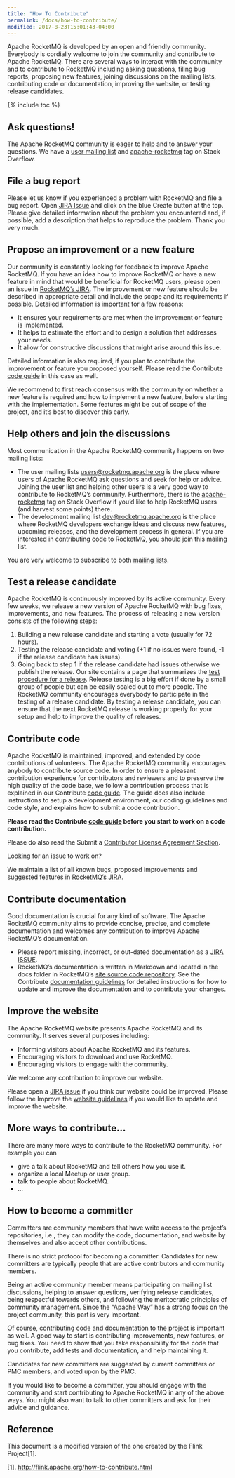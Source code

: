 ```yaml
---
title: "How To Contribute"
permalink: /docs/how-to-contribute/
modified: 2017-8-23T15:01:43-04:00
---
```


Apache RocketMQ is developed by an open and friendly community. Everybody is cordially welcome to join the community and contribute to Apache RocketMQ. There are several ways to interact with the community and to contribute to RocketMQ including asking questions, filing bug reports, proposing new features, joining discussions on the mailing lists, contributing code or documentation, improving the website, or testing release candidates.

{% include toc %}

## Ask questions!
The Apache RocketMQ community is eager to help and to answer your questions. We have a [user mailing list](/about/contact/) and [apache-rocketmq](https://stackoverflow.com/questions/tagged/rocketmq) tag on Stack Overflow.

## File a bug report
Please let us know if you experienced a problem with RocketMQ and file a bug report. Open [JIRA Issue](https://issues.apache.org/jira/projects/ROCKETMQ) and click on the blue Create button at the top. Please give detailed information about the problem you encountered and, if possible, add a description that helps to reproduce the problem. Thank you very much.

## Propose an improvement or a new feature

Our community is constantly looking for feedback to improve Apache RocketMQ. If you have an idea how to improve RocketMQ or have a new feature in mind that would be beneficial for RocketMQ users, please open an issue in [RocketMQ’s JIRA](https://issues.apache.org/jira/projects/ROCKETMQ). The improvement or new feature should be described in appropriate detail and include the scope and its requirements if possible. Detailed information is important for a few reasons:

* It ensures your requirements are met when the improvement or feature is implemented.
* It helps to estimate the effort and to design a solution that addresses your needs.
* It allow for constructive discussions that might arise around this issue.

Detailed information is also required, if you plan to contribute the improvement or feature you proposed yourself. Please read the Contribute [code guide](/docs/code-guidelines/) in this case as well.

We recommend to first reach consensus with the community on whether a new feature is required and how to implement a new feature, before starting with the implementation. Some features might be out of scope of the project, and it’s best to discover this early.

## Help others and join the discussions
Most communication in the Apache RocketMQ community happens on two mailing lists:

* The user mailing lists users@rocketmq.apache.org is the place where users of Apache RocketMQ ask questions and seek for help or advice. Joining the user list and helping other users is a very good way to contribute to RocketMQ’s community. Furthermore, there is the [apache-rocketmq](https://stackoverflow.com/questions/tagged/rocketmq) tag on Stack Overflow if you’d like to help RocketMQ users (and harvest some points) there.
* The development mailing list dev@rocketmq.apache.org is the place where RocketMQ developers exchange ideas and discuss new features, upcoming releases, and the development process in general. If you are interested in contributing code to RocketMQ, you should join this mailing list.

You are very welcome to subscribe to both [mailing lists](/about/contact/).

## Test a release candidate

Apache RocketMQ is continuously improved by its active community. Every few weeks, we release a new version of Apache RocketMQ with bug fixes, improvements, and new features. The process of releasing a new version consists of the following steps:

1. Building a new release candidate and starting a vote (usually for 72 hours).
2. Testing the release candidate and voting (+1 if no issues were found, -1 if the release candidate has issues).
3. Going back to step 1 if the release candidate had issues otherwise we publish the release.
Our site contains a page that summarizes the [test procedure for a release](/docs/release-manual). Release testing is a big effort if done by a small group of people but can be easily scaled out to more people. The RocketMQ community encourages everybody to participate in the testing of a release candidate. By testing a release candidate, you can ensure that the next RocketMQ release is working properly for your setup and help to improve the quality of releases.

## Contribute code

Apache RocketMQ is maintained, improved, and extended by code contributions of volunteers. The Apache RocketMQ community encourages anybody to contribute source code. In order to ensure a pleasant contribution experience for contributors and reviewers and to preserve the high quality of the code base, we follow a contribution process that is explained in our Contribute [code guide](/docs/code-guidelines/). The guide does also include instructions to setup a development environment, our coding guidelines and code style, and explains how to submit a code contribution.

**Please read the Contribute [code guide](/docs/code-guidelines/) before you start to work on a code contribution.**

Please do also read the Submit a [Contributor License Agreement Section](http://www.apache.org/licenses/#clas).

Looking for an issue to work on?

We maintain a list of all known bugs, proposed improvements and suggested features in [RocketMQ’s JIRA](https://issues.apache.org/jira/projects/ROCKETMQ).

## Contribute documentation

Good documentation is crucial for any kind of software. The Apache RocketMQ community aims to provide concise, precise, and complete documentation and welcomes any contribution to improve Apache RocketMQ’s documentation.

* Please report missing, incorrect, or out-dated documentation as a [JIRA ISSUE](https://issues.apache.org/jira/projects/ROCKETMQ).
* RocketMQ’s documentation is written in Markdown and located in the docs folder in RocketMQ’s [site source code repository](https://github.com/apache/rocketmq-site). See the Contribute [documentation guidelines](/docs/code-guidelines/) for detailed instructions for how to update and improve the documentation and to contribute your changes.

## Improve the website

The Apache RocketMQ website presents Apache RocketMQ and its community. It serves several purposes including:

* Informing visitors about Apache RocketMQ and its features.
* Encouraging visitors to download and use RocketMQ.
* Encouraging visitors to engage with the community.

We welcome any contribution to improve our website.

Please open a [JIRA issue](https://issues.apache.org/jira/projects/ROCKETMQ) if you think our website could be improved.
Please follow the Improve the [website guidelines](https://github.com/apache/rocketmq-site) if you would like to update and improve the website.

## More ways to contribute…

There are many more ways to contribute to the RocketMQ community. For example you can

* give a talk about RocketMQ and tell others how you use it.
* organize a local Meetup or user group.
* talk to people about RocketMQ.
* …

## How to become a committer

Committers are community members that have write access to the project’s repositories, i.e., they can modify the code, documentation, and website by themselves and also accept other contributions.

There is no strict protocol for becoming a committer. Candidates for new committers are typically people that are active contributors and community members.

Being an active community member means participating on mailing list discussions, helping to answer questions, verifying release candidates, being respectful towards others, and following the meritocratic principles of community management. Since the “Apache Way” has a strong focus on the project community, this part is very important.

Of course, contributing code and documentation to the project is important as well. A good way to start is contributing improvements, new features, or bug fixes. You need to show that you take responsibility for the code that you contribute, add tests and documentation, and help maintaining it.

Candidates for new committers are suggested by current committers or PMC members, and voted upon by the PMC.

If you would like to become a committer, you should engage with the community and start contributing to Apache RocketMQ in any of the above ways. You might also want to talk to other committers and ask for their advice and guidance.

## Reference

This document is a modified version of the one created by the Flink Project[1].

[1]. http://flink.apache.org/how-to-contribute.html
